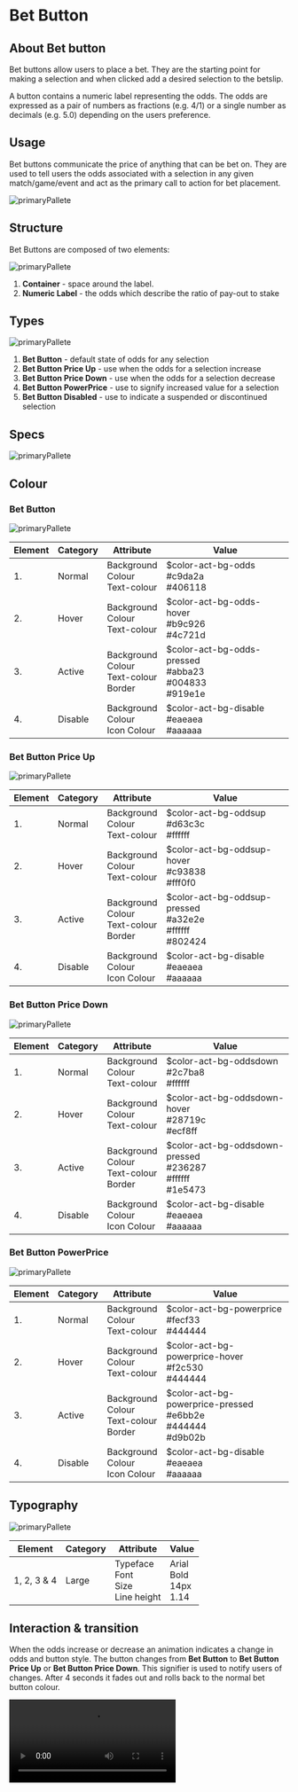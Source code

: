 # Bet Button

## About Bet button

Bet buttons allow users to place a bet. They are the starting point for making a selection and when clicked add a desired selection to the betslip.

A button contains a numeric label representing the odds. The odds are expressed as a pair of numbers as fractions (e.g. 4/1) or a single number as decimals (e.g. 5.0) depending on the users preference.

## Usage

Bet buttons communicate the price of anything that can be bet on. They are used to tell users the odds associated with a selection in any given match/game/event and act as the primary call to action for bet placement.

![primaryPallete](media/bet-button-usage.png)

## Structure

Bet Buttons are composed of two elements:

![primaryPallete](media/bet-button-struture.png)

1. **Container** - space around the label.
2. **Numeric Label** - the odds which describe the ratio of pay-out to stake

## Types

![primaryPallete](media/bet-button-variations.png)

1. **Bet Button** - default state of odds for any selection
2. **Bet Button Price Up** - use when the odds for a selection increase
3. **Bet Button Price Down** - use when the odds for a selection decrease
4. **Bet Button PowerPrice** - use to signify increased value for a selection
5. **Bet Button Disabled** - use to indicate a suspended or discontinued selection

## Specs

![primaryPallete](media/bet-button-specs.png)

## Colour

### Bet Button

![primaryPallete](media/bet-button.png)

| Element | Category | Attribute                                           | Value                                                              |
| ------- | -------- | --------------------------------------------------- | ------------------------------------------------------------------ |
| 1.      | Normal   | Background<br />Colour<br />Text-colour             | \$color-act-bg-odds<br />#c9da2a<br />#406118                      |
| 2.      | Hover    | Background<br />Colour<br />Text-colour             | \$color-act-bg-odds-hover<br />#b9c926<br />#4c721d                |
| 3.      | Active   | Background<br />Colour<br />Text-colour<br />Border | \$color-act-bg-odds-pressed<br />#abba23<br />#004833<br />#919e1e |
| 4.      | Disable  | Background<br />Colour<br />Icon Colour             | \$color-act-bg-disable<br />#eaeaea<br />#aaaaaa                   |

### Bet Button Price Up

![primaryPallete](media/bet-button-odds-up.png)

| Element | Category | Attribute                                           | Value                                                                |
| ------- | -------- | --------------------------------------------------- | -------------------------------------------------------------------- |
| 1.      | Normal   | Background<br />Colour<br />Text-colour             | \$color-act-bg-oddsup<br />#d63c3c<br />#ffffff                      |
| 2.      | Hover    | Background<br />Colour<br />Text-colour             | \$color-act-bg-oddsup-hover<br />#c93838<br />#fff0f0                |
| 3.      | Active   | Background<br />Colour<br />Text-colour<br />Border | \$color-act-bg-oddsup-pressed<br />#a32e2e<br />#ffffff<br />#802424 |
| 4.      | Disable  | Background<br />Colour<br />Icon Colour             | \$color-act-bg-disable<br />#eaeaea<br />#aaaaaa                     |

### Bet Button Price Down

![primaryPallete](media/bet-button-odds-down.png)

| Element | Category | Attribute                                           | Value                                                                  |
| ------- | -------- | --------------------------------------------------- | ---------------------------------------------------------------------- |
| 1.      | Normal   | Background<br />Colour<br />Text-colour             | \$color-act-bg-oddsdown<br />#2c7ba8<br />#ffffff                      |
| 2.      | Hover    | Background<br />Colour<br />Text-colour             | \$color-act-bg-oddsdown-hover<br />#28719c<br />#ecf8ff                |
| 3.      | Active   | Background<br />Colour<br />Text-colour<br />Border | \$color-act-bg-oddsdown-pressed<br />#236287<br />#ffffff<br />#1e5473 |
| 4.      | Disable  | Background<br />Colour<br />Icon Colour             | \$color-act-bg-disable<br />#eaeaea<br />#aaaaaa                       |

### Bet Button PowerPrice

![primaryPallete](media/bet-button-power-price.png)

| Element | Category | Attribute                                           | Value                                                                    |
| ------- | -------- | --------------------------------------------------- | ------------------------------------------------------------------------ |
| 1.      | Normal   | Background<br />Colour<br />Text-colour             | \$color-act-bg-powerprice<br />#fecf33<br />#444444                      |
| 2.      | Hover    | Background<br />Colour<br />Text-colour             | \$color-act-bg-powerprice-hover<br />#f2c530<br />#444444                |
| 3.      | Active   | Background<br />Colour<br />Text-colour<br />Border | \$color-act-bg-powerprice-pressed<br />#e6bb2e<br />#444444<br />#d9b02b |
| 4.      | Disable  | Background<br />Colour<br />Icon Colour             | \$color-act-bg-disable<br />#eaeaea<br />#aaaaaa                         |

## Typography

![primaryPallete](media/bet-button-typography.png)

| Element     | Category | Attribute                                     | Value                                |
| ----------- | -------- | --------------------------------------------- | ------------------------------------ |
| 1, 2, 3 & 4 | Large    | Typeface<br />Font<br />Size<br />Line height | Arial <br />Bold<br />14px<br />1.14 |

## Interaction & transition

When the odds increase or decrease an animation indicates a change in odds and button style. The button changes from **Bet Button** to **Bet Button Price Up** or **Bet Button Price Down**. This signifier is used to notify users of changes. After 4 seconds it fades out and rolls back to the normal bet button colour.

![primaryPallete](media/button_anim.mp4)
